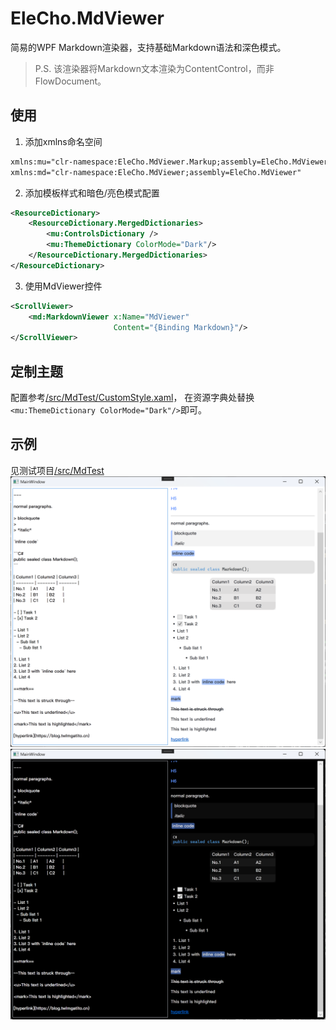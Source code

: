 # EleCho.MdViewer
简易的WPF Markdown渲染器，支持基础Markdown语法和深色模式。
> P.S. 该渲染器将Markdown文本渲染为ContentControl，而非FlowDocument。
## 使用
1. 添加xmlns命名空间
```xml
xmlns:mu="clr-namespace:EleCho.MdViewer.Markup;assembly=EleCho.MdViewer"
xmlns:md="clr-namespace:EleCho.MdViewer;assembly=EleCho.MdViewer"
```
2. 添加模板样式和暗色/亮色模式配置
```xml
<ResourceDictionary>
    <ResourceDictionary.MergedDictionaries>
        <mu:ControlsDictionary />
        <mu:ThemeDictionary ColorMode="Dark"/>
    </ResourceDictionary.MergedDictionaries>
</ResourceDictionary>
```
3. 使用MdViewer控件
```xml
<ScrollViewer>
    <md:MarkdownViewer x:Name="MdViewer"
                       Content="{Binding Markdown}"/>
</ScrollViewer>
```

## 定制主题
配置参考[/src/MdTest/CustomStyle.xaml](https://github.com/OrgEleCho/EleCho.MdViewer/blob/master/src/MdTest/CustomStyle.xaml)，
在资源字典处替换```<mu:ThemeDictionary ColorMode="Dark"/>```即可。

## 示例
见测试项目[/src/MdTest](https://github.com/OrgEleCho/EleCho.MdViewer/tree/master/src/MdTest) 
![light](https://raw.githubusercontent.com/OrgEleCho/EleCho.MdViewer/refs/heads/master/assets/example_light.png)  
![dark](https://raw.githubusercontent.com/OrgEleCho/EleCho.MdViewer/refs/heads/master/assets/example_dark.png)
